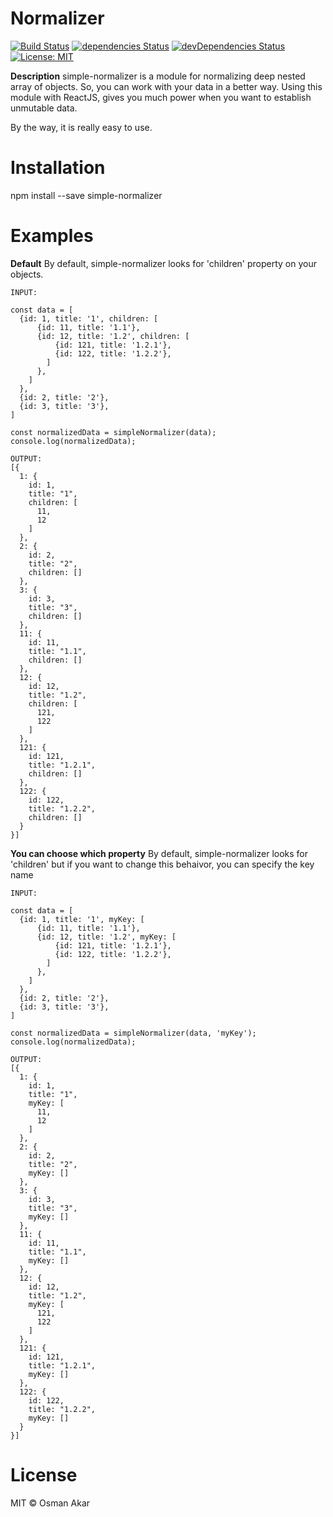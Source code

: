 # Normalizer

[![Build Status](https://travis-ci.org/flexdinesh/npm-module-boilerplate.svg?branch=master)](https://travis-ci.org/flexdinesh/npm-module-boilerplate) [![dependencies Status](https://david-dm.org/flexdinesh/npm-module-boilerplate/status.svg)](https://david-dm.org/flexdinesh/npm-module-boilerplate) [![devDependencies Status](https://david-dm.org/flexdinesh/npm-module-boilerplate/dev-status.svg)](https://david-dm.org/flexdinesh/npm-module-boilerplate?type=dev) [![License: MIT](https://img.shields.io/badge/License-MIT-blue.svg)](https://opensource.org/licenses/MIT)

**Description**
simple-normalizer is a module for normalizing deep nested array of objects.
So, you can work with your data in a better way. Using this module with ReactJS, gives you
much power when you want to establish unmutable data.

By the way, it is really easy to use.

# Installation
npm install --save simple-normalizer

# Examples

**Default**
By default, simple-normalizer looks for 'children' property on your objects.

```
INPUT:

const data = [
  {id: 1, title: '1', children: [
      {id: 11, title: '1.1'},
      {id: 12, title: '1.2', children: [
          {id: 121, title: '1.2.1'},
          {id: 122, title: '1.2.2'},
        ]
      },
    ]
  },
  {id: 2, title: '2'},
  {id: 3, title: '3'},
]

const normalizedData = simpleNormalizer(data);
console.log(normalizedData);

OUTPUT:
[{
  1: {
    id: 1,
    title: "1",
    children: [
      11,
      12
    ]
  },
  2: {
    id: 2,
    title: "2",
    children: []
  },
  3: {
    id: 3,
    title: "3",
    children: []
  },
  11: {
    id: 11,
    title: "1.1",
    children: []
  },
  12: {
    id: 12,
    title: "1.2",
    children: [
      121,
      122
    ]
  },
  121: {
    id: 121,
    title: "1.2.1",
    children: []
  },
  122: {
    id: 122,
    title: "1.2.2",
    children: []
  }
}]

```

**You can choose which property**
By default, simple-normalizer looks for 'children' but if you want to change this behaivor,
you can specify the key name

```
INPUT:

const data = [
  {id: 1, title: '1', myKey: [
      {id: 11, title: '1.1'},
      {id: 12, title: '1.2', myKey: [
          {id: 121, title: '1.2.1'},
          {id: 122, title: '1.2.2'},
        ]
      },
    ]
  },
  {id: 2, title: '2'},
  {id: 3, title: '3'},
]

const normalizedData = simpleNormalizer(data, 'myKey');
console.log(normalizedData);

OUTPUT:
[{
  1: {
    id: 1,
    title: "1",
    myKey: [
      11,
      12
    ]
  },
  2: {
    id: 2,
    title: "2",
    myKey: []
  },
  3: {
    id: 3,
    title: "3",
    myKey: []
  },
  11: {
    id: 11,
    title: "1.1",
    myKey: []
  },
  12: {
    id: 12,
    title: "1.2",
    myKey: [
      121,
      122
    ]
  },
  121: {
    id: 121,
    title: "1.2.1",
    myKey: []
  },
  122: {
    id: 122,
    title: "1.2.2",
    myKey: []
  }
}]

```

# License
MIT © Osman Akar

